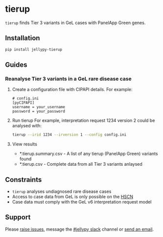 # tierup

`tierup` finds Tier 3 variants in GeL cases with PanelApp Green genes.

## Installation

```bash
pip install jellypy-tierup
```

## Guides

### Reanalyse Tier 3 variants in a GeL rare disease case

1. Create a configuration file with CIPAPI details. For example:
    ```
    # config.ini
    [pyCIPAPI]
    username = your_username
    password = your_password
    ```

1. Run tierup
    For example, interpretation request 1234 version 2 could be analysed with:
    ```bash
    tierup --irid 1234 --irversion 1 --config config.ini
    ```

1. View results
    * \*.tierup.summary.csv - A list of any tierup (PanelApp Green) variants found
    * \*.tierup.csv - Complete data from all Tier 3 variants anlaysed

## Constraints

* `tierup` analyses undiagnosed rare disease cases
* Access to case data from GeL is only possible on the [HSCN](https://digital.nhs.uk/services/health-and-social-care-network)
* Case data must comply with the GeL v6 interpretation request model

## Support

Please [raise issues](https://github.com/NHS-NGS/JellyPy), message the [#jellypy slack](https://binfx.slack.com/messages) channel or [send an email](mailto:nana.mensah1@nhs.net).